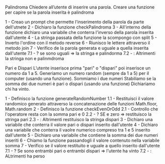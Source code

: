 Palindroma
Chiedere all’utente di inserire una parola.
Creare una funzione per capire se la parola inserita è palindroma

1 - Creao un prompt che permette l'inserimento della parola da parte dell'utnete
2 - Dichiaro la funzione checkPalindroma
3 - All'interno della funzione dichiaro una variabile che conterra l'inverso della parola inserita dall'utente 
4 - La stringa passata della funzione la scompongo con split
5 - Inverto l'ordine con il metodo reverse
6 - Riunisco le lettere attraverso il metodo join
7 - Verifico de la parola generata e uguale a quella inserita dall'utente
7.1 - ? se sono uguali => la stringa e palindorma
7.2 - : Altrimenti la stringa non e palinmdroma

Pari e Dispari
L’utente inserisce prima  "pari" o "dispari" poi inserisce un numero da 1 a 5. Generiamo un numero random (sempre da 1 a 5) per il computer (usando una funzione).
Sommiamo i due numeri
Stabiliamo se la somma dei due numeri è pari o dispari (usando una funzione)
Dichiariamo chi ha vinto.

1 - Definisco la funzione generateRandomNumber
1.1 - Restituisci il valore randomico generato attraverso la concatenazione delle funzioni Math.floor, Math.random 
2 - Definisco la funzione checkEvenOrOdd
2.1 - Controllo che l'operatore resta con la somma pari e 0
2.2 - ? SE e zero => restituisco la stringa pari
2.3 - :  Altrimenti restituisco la stringa dispari
3 - Dichiaro una variabile che conterra il valore pari o dispari inserito dall'utente 
4 - Dichiaro una variabile che conterra il vaolre numerico compreso tra 1 e 5 inserito dall'utente
5 - Dichiaro una variabile che contiene la somma dei due numeri inseriti 
6 - Chiamo la funzione passandogli il valore contenuto nella variabile somma
7 - Verifico se il valore restituito e uguale a quello inserito dall'utente 
7.1 - ? Se sono entrambi pari o entrambi dispari => l'utente ha vinto 
7.2 - : ALtrimenti ha perso 
